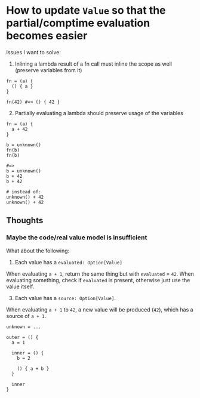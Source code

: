 # How to update `Value` so that the partial/comptime evaluation becomes easier

Issues I want to solve:

1. Inlining a lambda result of a fn call must inline the scope as well (preserve variables from it)
```
fn = (a) {
  () { a }
}

fn(42) #=> () { 42 }
```

2. Partially evaluating a lambda should preserve usage of the variables
```
fn = (a) {
  a + 42
}

b = unknown()
fn(b)
fn(b)

#=>
b = unknown()
b + 42
b + 42

# instead of:
unknown() + 42
unknown() + 42
```

## Thoughts

### Maybe the code/real value model is insufficient

What about the following:

1. Each value has a `evaluated: Option[Value]`

When evaluating `a + 1`, return the same thing but with `evaluated` = `42`.
When evaluating something, check if `evaluated` is present, otherwise just use the value itself.





3. Each value has a `source: Option[Value]`.

When evaluating `a + 1` to `42`, a new value will be produced (`42`), which has a source of `a + 1`.

```
unknown = ...
```


```
outer = () {
  a = 1
  
  inner = () {
    b = 2
    
    () { a + b } 
  }
  
  inner
}


```
